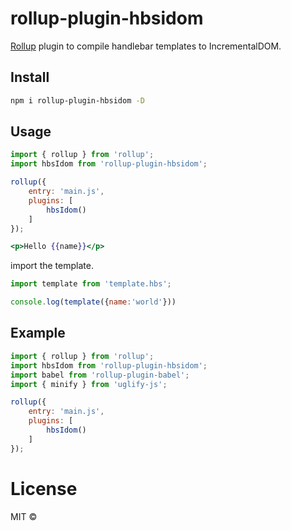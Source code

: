 # rollup-plugin-hbsidom

[Rollup](https://github.com/rollup/rollup) plugin to compile handlebar templates to IncrementalDOM.

## Install

```sh
npm i rollup-plugin-hbsidom -D
```

## Usage

```js
import { rollup } from 'rollup';
import hbsIdom from 'rollup-plugin-hbsidom';

rollup({
	entry: 'main.js',
	plugins: [
		hbsIdom()
	]
});
```

```mustache
<p>Hello {{name}}</p>
```

import the template.
```js
import template from 'template.hbs';

console.log(template({name:'world'}))
```

## Example

```js
import { rollup } from 'rollup';
import hbsIdom from 'rollup-plugin-hbsidom';
import babel from 'rollup-plugin-babel';
import { minify } from 'uglify-js';

rollup({
	entry: 'main.js',
	plugins: [
		hbsIdom()
	]
});
```

# License

MIT ©
